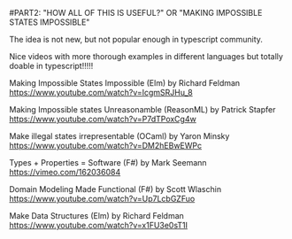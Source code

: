#PART2: "HOW ALL OF THIS IS USEFUL?" OR "MAKING IMPOSSIBLE STATES IMPOSSIBLE"

The idea is not new, but not popular enough in typescript community.

Nice videos with more thorough examples in different languages but totally doable in typescript!!!!!

Making Impossible States Impossible (Elm) by Richard Feldman
https://www.youtube.com/watch?v=IcgmSRJHu_8

Making Impossible states Unreasonamble (ReasonML) by Patrick Stapfer
https://www.youtube.com/watch?v=P7dTPoxCg4w

Make illegal states irrepresentable (OCaml) by Yaron Minsky
https://www.youtube.com/watch?v=DM2hEBwEWPc 

Types + Properties = Software (F#) by Mark Seemann 
https://vimeo.com/162036084

Domain Modeling Made Functional (F#) by Scott Wlaschin 
https://www.youtube.com/watch?v=Up7LcbGZFuo

Make Data Structures (Elm) by Richard Feldman 
https://www.youtube.com/watch?v=x1FU3e0sT1I
